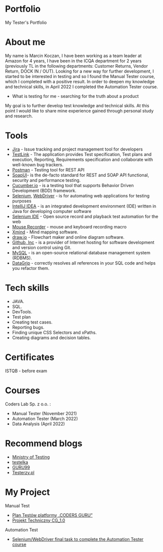 # Portfolio
My Tester's Portfolio

# About me

My name is Marcin Koczan, I have been working as a team leader at Amazon for 4 years, I have been in the ICQA department for 2 years (previously TL in the following departments: Customer Returns, Vendor Return, DOCK IN / OUT). Looking for a new way for further development, I started to be interested in testing and so I found the Manual Tester course, which I completed with a positive result. In order to deepen my knowledge and technical skills, in April 2022 I completed the Automation Tester course.

* What is testing for me - searching for the truth about a product

My goal is to further develop test knowledge and technical skills. At this point I would like to share mine
experience gained through personal study and research.

# Tools

* [Jira](https://www.atlassian.com/pl/software/jira) - Issue tracking and project management tool for developers
* [TestLink](https://www.testlink.org/) - The application provides Test specification, Test plans and execution, Reporting, Requirements specification and collaborate  with well-known bug trackers.
* [Postman](https://www.postman.com/) - Testing tool for REST API
* [SoapUI](https://sourceforge.net/projects/soapui/)-  is the de-facto standard for REST and SOAP API functional, security and performance testing.
* [Cucumber.io](https://cucumber.io/) - is a testing tool that supports Behavior Driven Development (BDD) framework.
* [Selenium](https://www.selenium.dev/), [WebDriver](https://www.selenium.dev/documentation/webdriver/) - is for automating web applications for testing purposes
* [IntelliJ IDEA](https://www.selenium.dev/documentation/webdriver/) - is an integrated development environment (IDE) written in Java for developing computer software
* [Selenium IDE](https://www.selenium.dev/selenium-ide/) - Open source record and playback test automation for the web
* [Mouse Recorder](https://www.mouserecorder.com/download.php) - mouse and keyboard recording macro
* [Xmind](https://www.xmind.net/) - Mind mapping software.
* [draw.io](https://app.diagrams.net/) - Flowchart maker and online diagram software.
* [Github, Inc](https://github.com/) -  is a provider of Internet hosting for software development and version control using Git.
* [MySQL](https://www.mysql.com/) - is an open-source relational database management system (RDBMS).
* [DataGrip](https://www.jetbrains.com/datagrip/) -  correctly resolves all references in your SQL code and helps you refactor them.

# Tech skills

* JAVA.
* SQL.
* DevTools.
* Test plan
* Creating test cases.
* Reporting bugs.
* Finding unique CSS Selectors and xPaths.
* Creating diagrams and decision tables.

# Certificates

ISTQB - before exam

# Courses

Coders Lab Sp. z o.o. : 
 * Manual Tester (November 2021)
 * Automation Tester (March 2022)
 * Data Analysis (April 2022)

# Recommend blogs

* [Ministry of Testing](https://www.ministryoftesting.com/)
* [testelka](https://testelka.pl/blog/)
* [GURU99](https://www.guru99.com/blog)
* [Testerzy.pl](https://testerzy.pl/)

# My Project

Manual Test
  * [Plan Testów platformy „CODERS GURU”](https://drive.google.com/file/d/1plxk8FvVe9PCWli0qhynWh3lCUEmwBe7/view?usp=sharing)
  * [Projekt Techniczny CG_1.0](https://docs.google.com/document/d/1KTUiA3OqHFe41EII_hPSL-T4DCajQ9e985HpPCXPZ-0/edit?usp=sharing)

Automation Test
  * [Selenium/WebDriver final task to complete the Automation Tester course](https://github.com/mskoczan/SeleniumCourse_FinalTask)
